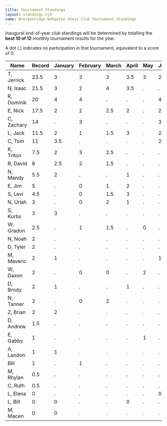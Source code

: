```yaml
---
title: Tournament Standings
layout: standings.njk
name: Breckenridge-Wahpeton Chess Club Tournament Standings
---
```

Inaugural end-of-year club standings will be determined by totalling the **best 10 of 12** monthly tournament results for the year.

A dot (.) indicates no participation in that tournament, equivalent to a score of 0.

| Name          | Record    | January   | February  | March     | April     | May       | June      | July      | August    | September | October   |
| ------------- | --------- | --------- | --------- | --------- | --------- | --------- | --------- | --------- | --------- | --------- | --------- |
| T, Jerrick    | 23.5      | 3         | 3         | 3         | 3.5       | 3         | 2         | 2         | 2         | 2         |           |
| N, Isaac 	    | 21.5      | 3         | 2         | 4         | 3.5       | .         | .         | 3         | 3         | 3         |           |
| R, Dominik    | 20        | 4         | 4         | .         | .         | .         | 4         | .         | 4         | 4         |           |
| E, Nick 	    | 17.5      | 2         | 2         | 2.5       | 2         | .         | 2         | 2         | 2.5       | 2.5       |           |
| C, Zachary    | 14        | .         | 3         | .         | .         | .         | 3         | 3.5       | 3         | 1.5       |           |
| L, Jack 	    | 11.5      | 2         | 1         | 1.5       | 3         | .         | 2         | .         | 0.5       | 1.5       |           |
| C, Tom        | 11        | 3.5       | .         | .         | .         | .         | 2         | 3.5       | .         | 2         |           |
| K, Triton     | 7.5       | 2         | 3         | 2.5       | .         | .         | .         | .         | .         | .         |           |
| R, David 	    | 6         | 2.5       | 2         | 1.5       | .         | .         | .         | .         | .         | .         |           |
| N, Mandy 	    | 5.5       | 2         | .         | .         | 1         | .         | .         | 1.5       | 1         | .         |           |
| E, Jim        | 5         | .         | 0         | 1         | 2         | .         | .         | 1         | .         | 1         |           |
| S, Levi       | 4.5       | .         | 0         | 1.5       | 3         | .         | .         | .         | .         | .         |           |
| N, Uriah      | 3         | .         | 0         | 2         | 1         | .         | .         | .         | .         | .         |           |
| S, Kurtis     | 3         | 3         | .         | .         | .         | .         | .         | .         | .         | .         |           |
| W, Gradon     | 2.5       | .         | 1         | 1.5       | .         | 0         | .         | .         | .         | .         |           |
| N, Noah  	    | 2         | .         | .         | .         | .         | .         | .         | .         | 2         | .         |           |
| D, Tyler 	    | 2         | .         | .         | .         | .         | .         | .         | 2         | .         | .         |           |
| M, Maveric    | 2         | 1         | .         | .         | .         | .         | 1         | .         | .         | .         |           |
| W, Daxon      | 2         | .         | 0         | 0         | .         | 2         | .         | .         | .         | .         |           |
| D, Brody 	    | 2         | 1         | .         | .         | 1         | .         | .         | .         | .         | .         |           |
| N, Tanner     | 2         | .         | 0         | 2         | .         | .         | .         | .         | .         | .         |           |
| Z, Brian 	    | 2         | 2         | .         | .         | .         | .         | .         | .         | .         | .         |           |
| D, Andrew	    | 1.5       | .         | .         | .         | .         | .         | .         | 1.5       | .         | .         |           |
| E, Gabby      | 1         | .         | .         | .         | .         | 1         | .         | 0         | .         | .         |           |
| A, Landon     | 1         | 1         | .         | .         | .         | .         | .         | .         | .         | .         |           |
| Bill          | 1         | .         | 1         | .         | .         | .         | .         | .         | .         | .         |           |
| M, Rhylan	    | 0.5       | .         | .         | .         | .         | .         | .         | .         | .         | 0.5       |           |
| C, Ruth  	    | 0.5       | .         | .         | .         | .         | .         | .         | .         | 0.5       | .         |           |
| L, Elena 	    | 0         | .         | .         | .         | .         | .         | 0         | .         | .         | .         |           |
| L, Bill 	    | 0         | 0         | .         | .         | 0         | .         | .         | .         | .         | .         |           |
| M, Macen 	    | 0         | 0         | .         | .         | .         | .         | .         | .         | .         | .         |           |

